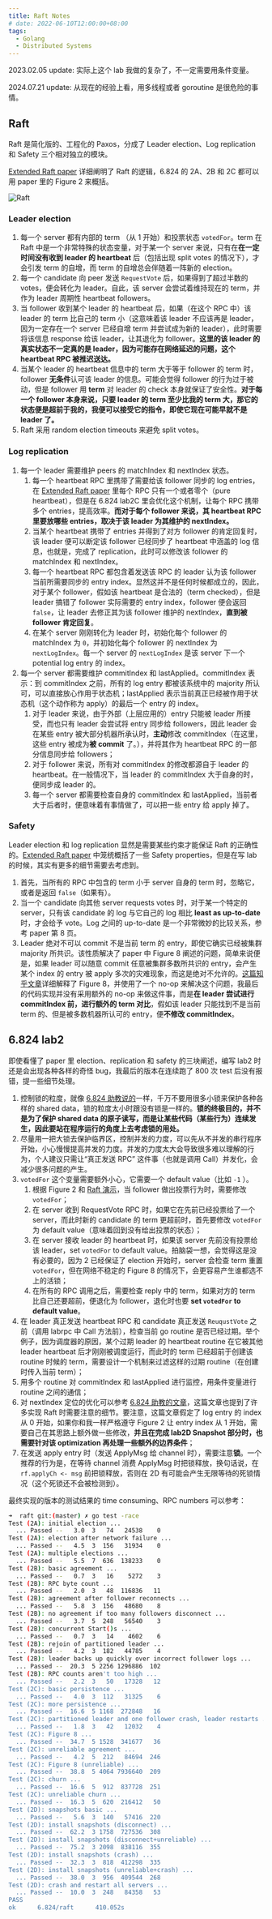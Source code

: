 ```yaml
---
title: Raft Notes
# date: 2022-06-10T12:00:00+08:00
tags:
  - Golang
  - Distributed Systems
---
```


2023.02.05 update: 实际上这个 lab 我做的复杂了，不一定需要用条件变量。

2024.07.21 update: 从现在的经验上看，用多线程或者 goroutine 是很危险的事情。
<!--more-->

## Raft

Raft 是简化版的、工程化的 Paxos，分成了 Leader election、Log replication 和 Safety 三个相对独立的模块。

[Extended Raft paper](https://pdos.csail.mit.edu/6.824/papers/raft-extended.pdf) 详细阐明了 Raft 的逻辑，6.824 的 2A、2B 和 2C 都可以用 paper 里的 Figure 2 来概括。

![Raft](../attachments/raft.png)

### Leader election

1. 每一个 server 都有内部的 term （从 1 开始）和投票状态 `votedFor`。term 在 Raft 中是一个非常特殊的状态变量，对于某一个 server 来说，只有在**在一定时间没有收到 leader 的 heartbeat** 后（包括出现 split votes 的情况下），才会引发 term 的自增，而 term 的自增总会伴随着一阵新的 election。
2. 每一个 candidate 向 peer 发送 `RequestVote` 后，如果得到了超过半数的 votes，便会转化为 leader。自此，该 server 会尝试着维持现在的 term，并作为 leader 周期性 heartbeat followers。
3. 当 follower 收到某个 leader 的 heartbeat 后，如果（在这个 RPC 中）该 leader 的 term 比自己的 term 小（这意味着该 leader 不应该再是 leader，因为一定存在一个 server 已经自增 term 并尝试成为新的 leader），此时需要将该信息 response 给该 leader，让其退化为 follower。**这里的该 leader 的真实状态不一定真的是 leader，因为可能存在网络延迟的问题，这个 heartbeat RPC 被推迟送达。**
4. 当某个 leader 的 heartbeat 信息中的 term 大于等于 follower 的 term 时，follower **无条件**认可该 leader 的信息。可能会觉得 follower 的行为过于被动，但是 follower 用 **term** 对 leader 的 check 本身就保证了安全性。**对于每一个 follower 本身来说，只要 leader 的 term 至少比我的 term 大，那它的状态便是超前于我的，我便可以接受它的指令，即使它现在可能早就不是 leader 了。**
5. Raft 采用 random election timeouts 来避免 split votes。

### Log replication

1. 每一个 leader 需要维护 peers 的 matchIndex 和 nextIndex 状态。
   1. 每一个 heartbeat RPC 里携带了需要给该 follower 同步的 log entries，在 [Extended Raft paper](https://pdos.csail.mit.edu/6.824/papers/raft-extended.pdf) 里每个 RPC 只有一个或者零个（pure heartbeat），但是在 6.824 lab2C 里会优化这个机制，让每个 RPC 携带多个 entries，提高效率。**而对于每个 follower 来说，其 heartbeat RPC 里要放哪些 entries，取决于该 leader 为其维护的 nextIndex。**
   2. 当某个 heartbeat 携带了 entries 并得到了对方 follower 的肯定回复时，该 leader 便可以断定该 follower 已经同步了 heartbeat 中涵盖的 log 信息，也就是，完成了 replication，此时可以修改该 follower 的 matchIndex 和 nextIndex。
   3. 每一个 heartbeat RPC 都包含着发送该 RPC 的 leader 认为该 follower 当前所需要同步的 entry index。显然这并不是任何时候都成立的，因此，对于某个 follower，假如该 heartbeat 是合法的（term checked），但是 leader 搞错了 follower 实际需要的 entry index，follower 便会返回 `false`，让 leader 去修正其为该 follower 维护的 nextIndex，**直到被 follower 肯定回复**。
   4. 在某个 server 刚刚转化为 leader 时，初始化每个 follower 的 matchIndex 为 `0`，并初始化每个 follower 的 nextIndex 为 `nextLogIndex`。每一个 server 的 `nextLogIndex` 是该 server 下一个 potential log entry 的 index。
2. 每一个 server 都需要维护 commitIndex 和 lastApplied。commitIndex 表示：到 commitIndex 之前，所有的 log entry 都被该系统中的 majority 所认可，可以直接放心作用于状态机；lastApplied 表示当前真正已经被作用于状态机（这个动作称为 apply）的最后一个 entry 的 index。
   1. 对于 leader 来说，由于外部（上层应用的）entry 只能被 leader 所接受，而也只有 leader 会尝试将 entry 同步给 followers，因此 leader 会在某些 entry 被大部分机器所承认时，**主动**修改 commitIndex（在这里，这些 entry 被成为**被 commit** 了。），并将其作为 heartbeat RPC 的一部分信息同步给 followers；
   2. 对于 follower 来说，所有对 commitIndex 的修改都源自于 leader 的 heartbeat。在一般情况下，当 leader 的 commitIndex 大于自身的时，便同步成 leader 的。
   3. 每一个 server 都需要检查自身的 commitIndex 和 lastApplied，当前者大于后者时，便意味着有事情做了，可以把一些 entry 给 apply 掉了。

### Safety

Leader election 和 log replication 显然是需要某些约束才能保证 Raft 的正确性的。[Extended Raft paper](https://pdos.csail.mit.edu/6.824/papers/raft-extended.pdf) 中笼统概括了一些 Safety properties，但是在写 lab 的时候，其实有更多的细节需要去考虑到。

1. 首先，当所有的 RPC 中包含的 term 小于 server 自身的 term 时，忽略它，或者是返回 `false`（如果有）。
2. 当一个 candidate 向其他 server requests votes 时，对于某一个特定的 server，只有该 candidate 的 log 与它自己的 log 相比 **least as up-to-date** 时，才会给予 vote。Log 之间的 up-to-date 是一个非常微妙的比较关系，参考 paper 第 8 页。
3. Leader 绝对不可以 commit 不是当前 term 的 entry，即使它确实已经被集群 majority 所共识。该性质解决了 paper 中 Figure 8 阐述的问题，简单来说便是，如果 leader 可以随意 commit 任意被集群多数所共识的 entry，会产生某个 index 的 entry 被 apply 多次的灾难现象，而这是绝对不允许的。[这篇知乎文章](https://zhuanlan.zhihu.com/p/369989974)详细解释了 Figure 8，并使用了一个 no-op 来解决这个问题，我最后的代码实现并没有采用额外的 no-op 来做这件事，而是**在 leader 尝试进行 commitIndex 前，进行额外的 term 对比**，假如该 leader 只能找到不是当前 term 的、但是被多数机器所认可的 entry，便**不修改 commitIndex**。

## 6.824 lab2

即使看懂了 paper 里 election、replication 和 safety 的三块阐述，编写 lab2 时还是会出现各种各样的奇怪 bug，我最后的版本在连续跑了 800 次 test 后没有报错，提一些细节处理。

1. 控制锁的粒度，就像 [6.824 助教说的](https://www.youtube.com/watch?v=UzzcUS2OHqo&list=PLrw6a1wE39_tb2fErI4-WkMbsvGQk9_UB&index=5)一样，千万不要用很多小锁来保护各种各样的 shared data，锁的粒度太小时跟没有锁是一样的。**锁的终极目的，并不是为了保护 shared data 的原子读写，而是让某些代码（某些行为）连续发生，因此要站在程序运行的角度上去考虑锁的用处。**
2. 尽量用一把大锁去保护临界区，控制并发的力度，可以先从不并发的串行程序开始，小心慢慢提高并发的力度。并发的力度太大会导致很多难以理解的行为，个人建议只需让“真正发送 RPC” 这件事（也就是调用 Call）并发化，会减少很多问题的产生。
3. `votedFor` 这个变量需要额外小心，它需要一个 default value（比如 `-1` ）。
   1. 根据 Figure 2 和 [Raft 演示](https://raft.github.io)，当 follower 做出投票行为时，需要修改 `votedFor`；
   2. 在 server 收到 RequestVote RPC 时，如果它在先前已经投票给了一个 server，而此时新的 candidate 的 term 更超前时，首先要修改 `votedFor` 为 default value（意味着回到没有给出投票的状态）；
   3. 在 server 接收 leader 的 heartbeat 时，如果该 server 先前没有投票给该 leader，set `votedFor` to default value。拍脑袋一想，会觉得这是没有必要的，因为 2 已经保证了 election 开始时，server 会检查 term 重置 `votedFor`，但在网络不稳定的 Figure 8 的情况下，会更容易产生谁都选不上的活锁；
   4. 在所有的 RPC 调用之后，需要检查 reply 中的 term，如果对方的 term 比自己还要超前，便退化为 follower，退化时也要 **set `votedFor` to default value**。
4. 在 leader 真正发送 heartbeat RPC 和 candidate 真正发送 `ReuqustVote` 之前（调用 labrpc 中 Call 方法前），检查当前 go routine 是否已经过期。举个例子，因为调度器的原因，某个过期 leader 的 heartbeat routine 在它被其他 leader heartbeat 后才刚刚被调度运行，而此时的 term 已经超前于创建该 routine 时候的 term，需要设计一个机制来过滤这样的过期 routine（在创建时传入当前 term）；
5. 用多个 routine 对 commitIndex 和 lastApplied 进行监控，用条件变量进行 routine 之间的通信；
6. 对 nextIndex 定位的优化可以参考 [6.824 助教的文章](https://thesquareplanet.com/blog/students-guide-to-raft/)，这篇文章也提到了许多实现 Raft 时需要注意的细节。要注意，这篇文章假定了 log entry 的 index 从 0 开始，如果你和我一样严格遵守 Figure 2 让 entry index 从 1 开始，需要自己在其思路上额外做一些修改，**并且在完成 lab2D Snapshot 部分时，也需要针对该 optimization 再处理一些额外的边界条件**；
7. 在发送 apply entry 时（发送 ApplyMsg 给 channel 时），需要注意**锁**。一个推荐的行为是，在等待 channel 消费 ApplyMsg 时把锁释放，换句话说，在 `rf.applyCh <- msg` 前把锁释放，否则在 2D 有可能会产生无限等待的死锁情况（这个死锁还不会被检测到）。

最终实现的版本的测试结果的 time consuming、RPC numbers 可以参考：
```bash
➜  raft git:(master) ✗ go test -race
Test (2A): initial election ...
  ... Passed --   3.0  3   74   24538    0
Test (2A): election after network failure ...
  ... Passed --   4.5  3  156   31934    0
Test (2A): multiple elections ...
  ... Passed --   5.5  7  636  138233    0
Test (2B): basic agreement ...
  ... Passed --   0.7  3   16    5272    3
Test (2B): RPC byte count ...
  ... Passed --   2.0  3   48  116836   11
Test (2B): agreement after follower reconnects ...
  ... Passed --   5.8  3  156   48680    8
Test (2B): no agreement if too many followers disconnect ...
  ... Passed --   3.7  5  248   56540    3
Test (2B): concurrent Start()s ...
  ... Passed --   0.7  3   14    4602    6
Test (2B): rejoin of partitioned leader ...
  ... Passed --   4.2  3  182   44785    4
Test (2B): leader backs up quickly over incorrect follower logs ...
  ... Passed --  20.3  5 2256 1296886  102
Test (2B): RPC counts aren't too high ...
  ... Passed --   2.2  3   50   17328   12
Test (2C): basic persistence ...
  ... Passed --   4.0  3  112   31325    6
Test (2C): more persistence ...
  ... Passed --  16.6  5 1168  272848   16
Test (2C): partitioned leader and one follower crash, leader restarts ...
  ... Passed --   1.8  3   42   12032    4
Test (2C): Figure 8 ...
  ... Passed --  34.7  5 1528  341677   36
Test (2C): unreliable agreement ...
  ... Passed --   4.2  5  212   84694  246
Test (2C): Figure 8 (unreliable) ...
  ... Passed --  38.8  5 4064 7936640  209
Test (2C): churn ...
  ... Passed --  16.6  5  912  837728  251
Test (2C): unreliable churn ...
  ... Passed --  16.3  5  620  216412   50
Test (2D): snapshots basic ...
  ... Passed --   5.6  3  140   57416  220
Test (2D): install snapshots (disconnect) ...
  ... Passed --  62.2  3 1758  727536  308
Test (2D): install snapshots (disconnect+unreliable) ...
  ... Passed --  75.2  3 2098  838116  355
Test (2D): install snapshots (crash) ...
  ... Passed --  32.3  3  818  412298  335
Test (2D): install snapshots (unreliable+crash) ...
  ... Passed --  38.0  3  956  409544  268
Test (2D): crash and restart all servers ...
  ... Passed --  10.0  3  248   84358   53
PASS
ok      6.824/raft      410.052s
```